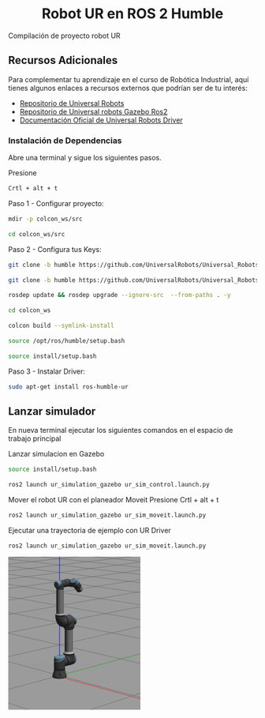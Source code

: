 <h1 align="center">Robot UR en ROS 2 Humble</h1>
Compilación de proyecto robot UR


## Recursos Adicionales

Para complementar tu aprendizaje en el curso de Robótica Industrial, aquí tienes algunos enlaces a recursos externos que podrían ser de tu interés:

- [Repositorio de Universal Robots](https://github.com/UniversalRobots/Universal_Robots_ROS2_Description)
- [Repositorio de Universal robots Gazebo Ros2](https://github.com/UniversalRobots/Universal_Robots_ROS2_Gazebo_Simulation)
- [Documentación Oficial de Universal Robots Driver](https://github.com/UniversalRobots/Universal_Robots_ROS2_Driver/tree/humble)



### Instalación de Dependencias



Abre una terminal y sigue los siguientes pasos.

Presione 
```bash
Crtl + alt + t
```
Paso 1 - Configurar proyecto:
```bash
mdir -p colcon_ws/src
```
```bash
cd colcon_ws/src
```
Paso 2 - Configura tus Keys:
```bash
git clone -b humble https://github.com/UniversalRobots/Universal_Robots_ROS2_Description.git
```
```bash
git clone -b humble https://github.com/UniversalRobots/Universal_Robots_ROS2_Gazebo_Simulation.git
```

```bash
rosdep update && rosdep upgrade --ignore-src  --from-paths . -y
```
```bash
cd colcon_ws
```
```bash
colcon build --symlink-install
```

```bash
source /opt/ros/humble/setup.bash
```

```bash
source install/setup.bash
```

Paso 3 - Instalar Driver:

```bash
sudo apt-get install ros-humble-ur
```

## Lanzar simulador
En nueva terminal ejecutar los siguientes comandos en el espacio de trabajo principal

Lanzar simulacion en Gazebo
```bash
source install/setup.bash
```
```bash
ros2 launch ur_simulation_gazebo ur_sim_control.launch.py
```
Mover el robot UR con el planeador Moveit
Presione Crtl + alt + t
```bash
ros2 launch ur_simulation_gazebo ur_sim_moveit.launch.py
```

Ejecutar una trayectoria de ejemplo con UR Driver
```bash
ros2 launch ur_simulation_gazebo ur_sim_moveit.launch.py
```

![alt text](Ur.png)